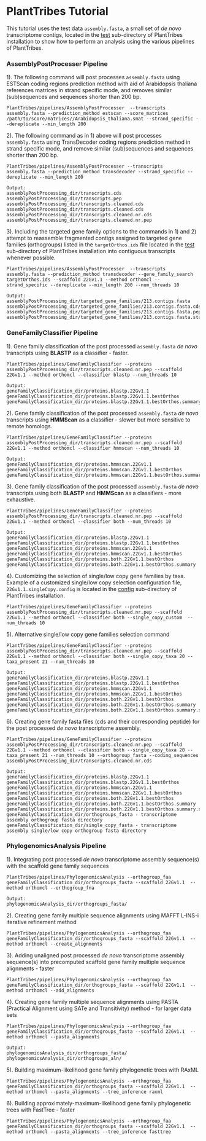 # PlantTribes Tutorial
This tutorial uses the test data `assembly.fasta`, a small set of *de novo* transcriptome contigs, located in the [test](../test) sub-directory of PlantTribes installation to show how to perform an analysis using the various pipelines of PlantTribes.

### AssemblyPostProcesser Pipeline
1). The following command will post processes `assembly.fasta` using ESTScan coding regions prediction method with aid of Arabidopsis thaliana  references matrices in strand specific mode, and removes similar (sub)sequences and sequences shorter than 200 bp.

`PlantTribes/pipelines/AssemblyPostProcesser  --transcripts assembly.fasta --prediction_method estscan --score_matrices /path/to/score/matrices//Arabidopsis_thaliana.smat --strand_specific --dereplicate --min_length 200`

2). The following command as in 1) above will post processes `assembly.fasta` using TransDecoder coding regions prediction method in strand specific mode, and remove similar (sub)sequences and sequences shorter than 200 bp.

`PlantTribes/pipelines/AssemblyPostProcesser --transcripts assembly.fasta --prediction_method transdecoder --strand_specific --dereplicate --min_length 200`

```
Output:
assemblyPostProcessing_dir/transcripts.cds
assemblyPostProcessing_dir/transcripts.pep
assemblyPostProcessing_dir/transcripts.cleaned.cds
assemblyPostProcessing_dir/transcripts.cleaned.cds
assemblyPostProcessing_dir/transcripts.cleaned.nr.cds
assemblyPostProcessing_dir/transcripts.cleaned.nr.pep 
```
3). Including the targeted gene family options to the commands in 1) and 2) attempt to reassemble fragmented contigs assigned to targeted gene families (orthogroups) listed in the `targetOrthos.ids` file located in the [test](../test) sub-directory of PlantTribes installation into contiguous transcripts whenever possible.

`PlantTribes/pipelines/AssemblyPostProcesser  --transcripts assembly.fasta --prediction_method transdecoder --gene_family_search targetOrthos.ids --scaffold 22Gv1.1 --method orthomcl --strand_specific --dereplicate --min_length 200 --num_threads 10`

```
Output:
assemblyPostProcessing_dir/targeted_gene_families/213.contigs.fasta
assemblyPostProcessing_dir/targeted_gene_families/213.contigs.fasta.cds
assemblyPostProcessing_dir/targeted_gene_families/213.contigs.fasta.pep
assemblyPostProcessing_dir/targeted_gene_families/213.contigs.fasta.stats
```

### GeneFamilyClassifier Pipeline
1). Gene family classification of the post processed `assembly.fasta` *de novo* transcripts using **BLASTP** as a classifier - faster.

`PlantTribes/pipelines/GeneFamilyClassifier --proteins assemblyPostProcessing_dir/transcripts.cleaned.nr.pep --scaffold 22Gv1.1 --method orthomcl --classifier blastp --num_threads 10`
```
Output:
geneFamilyClassification_dir/proteins.blastp.22Gv1.1
geneFamilyClassification_dir/proteins.blastp.22Gv1.1.bestOrthos
geneFamilyClassification_dir/proteins.blastp.22Gv1.1.bestOrthos.summary
```
2). Gene family classification of the post processed `assembly.fasta` *de novo* transcripts using **HMMScan** as a classifier - slower but more sensitive to remote homologs.

`PlantTribes/pipelines/GeneFamilyClassifier --proteins assemblyPostProcessing_dir/transcripts.cleaned.nr.pep --scaffold 22Gv1.1 --method orthomcl --classifier hmmscan --num_threads 10`
```
Output:
geneFamilyClassification_dir/proteins.hmmscan.22Gv1.1
geneFamilyClassification_dir/proteins.hmmscan.22Gv1.1.bestOrthos
geneFamilyClassification_dir/proteins.hmmscan.22Gv1.1.bestOrthos.summary
```
3). Gene family classification of the post processed `assembly.fasta` *de novo* transcripts using both **BLASTP** and **HMMScan** as a classifiers - more exhaustive.

`PlantTribes/pipelines/GeneFamilyClassifier --proteins assemblyPostProcessing_dir/transcripts.cleaned.nr.pep --scaffold 22Gv1.1 --method orthomcl --classifier both --num_threads 10`
```
Output:
geneFamilyClassification_dir/proteins.blastp.22Gv1.1
geneFamilyClassification_dir/proteins.blastp.22Gv1.1.bestOrthos
geneFamilyClassification_dir/proteins.hmmscan.22Gv1.1
geneFamilyClassification_dir/proteins.hmmscan.22Gv1.1.bestOrthos
geneFamilyClassification_dir/proteins.both.22Gv1.1.bestOrthos
geneFamilyClassification_dir/proteins.both.22Gv1.1.bestOrthos.summary
```
4). Customizing the selection of single/low copy gene families by taxa. Example of a customized single/low copy selection configuration file, `22Gv1.1.singleCopy.config` is located in the [config](../config) sub-directory of PlantTribes installation.

`PlantTribes/pipelines/GeneFamilyClassifier --proteins assemblyPostProcessing_dir/transcripts.cleaned.nr.pep --scaffold 22Gv1.1 --method orthomcl --classifier both --single_copy_custom  --num_threads 10`

5). Alternative single/low copy gene families selection command

`PlantTribes/pipelines/GeneFamilyClassifier --proteins assemblyPostProcessing_dir/transcripts.cleaned.nr.pep --scaffold 22Gv1.1 --method orthomcl --classifier both --single_copy_taxa 20 --taxa_present 21 --num_threads 10`
```
Output:
geneFamilyClassification_dir/proteins.blastp.22Gv1.1
geneFamilyClassification_dir/proteins.blastp.22Gv1.1.bestOrthos
geneFamilyClassification_dir/proteins.hmmscan.22Gv1.1
geneFamilyClassification_dir/proteins.hmmscan.22Gv1.1.bestOrthos
geneFamilyClassification_dir/proteins.both.22Gv1.1.bestOrthos
geneFamilyClassification_dir/proteins.both.22Gv1.1.bestOrthos.summary
geneFamilyClassification_dir/proteins.both.22Gv1.1.bestOrthos.summary.singleCopy
```
6). Creating gene family fasta files (cds and their corresponding peptide) for the post processed  *de novo* transcriptome assembly. 

`PlantTribes/pipelines/GeneFamilyClassifier --proteins assemblyPostProcessing_dir/transcripts.cleaned.nr.pep --scaffold 22Gv1.1 --method orthomcl --classifier both --single_copy_taxa 20 --taxa_present 21 --num_threads 10 --orthogroup_fasta --coding_sequences assemblyPostProcessing_dir/transcripts.cleaned.nr.cds`
```
Output:
geneFamilyClassification_dir/proteins.blastp.22Gv1.1
geneFamilyClassification_dir/proteins.blastp.22Gv1.1.bestOrthos
geneFamilyClassification_dir/proteins.hmmscan.22Gv1.1
geneFamilyClassification_dir/proteins.hmmscan.22Gv1.1.bestOrthos
geneFamilyClassification_dir/proteins.both.22Gv1.1.bestOrthos
geneFamilyClassification_dir/proteins.both.22Gv1.1.bestOrthos.summary
geneFamilyClassification_dir/proteins.both.22Gv1.1.bestOrthos.summary.singleCopy
geneFamilyClassification_dir/orthogroups_fasta - transcriptome assembly orthogroup fasta directory
geneFamilyClassification_dir/single_copy_fasta - transcriptome assembly single/low copy orthogroup fasta directory
```

### PhylogenomicsAnalysis Pipeline
1).  Integrating post processed *de novo* transcriptome assembly sequence(s) with the scaffold gene family sequences 

`PlantTribes/pipelines/PhylogenomicsAnalysis --orthogroup_faa geneFamilyClassification_dir/orthogroups_fasta --scaffold 22Gv1.1  --method orthomcl --orthogroup_fna`
```
Output:
phylogenomicsAnalysis_dir/orthogroups_fasta/
```
2). Creating gene family multiple sequence alignments using MAFFT L-INS-i iterative refinement method 

`PlantTribes/pipelines/PhylogenomicsAnalysis --orthogroup_faa geneFamilyClassification_dir/orthogroups_fasta --scaffold 22Gv1.1  --method orthomcl --create_alignments`

3). Adding unaligned post processed *de novo* transcriptome assembly sequence(s) into precomputed scaffold gene family multiple sequence alignments - faster

`PlantTribes/pipelines/PhylogenomicsAnalysis --orthogroup_faa geneFamilyClassification_dir/orthogroups_fasta --scaffold 22Gv1.1  --method orthomcl --add_alignments`

4). Creating gene family multiple sequence alignments using PASTA (Practical Alignment using SATe and Transitivity) method - for larger data sets 

`PlantTribes/pipelines/PhylogenomicsAnalysis --orthogroup_faa geneFamilyClassification_dir/orthogroups_fasta --scaffold 22Gv1.1  --method orthomcl --pasta_alignments`
```
Output:
phylogenomicsAnalysis_dir/orthogroups_fasta/
phylogenomicsAnalysis_dir/orthogroups_aln/
```
5). Building maximum-likelihood gene family phylogenetic trees with RAxML

`PlantTribes/pipelines/PhylogenomicsAnalysis --orthogroup_faa geneFamilyClassification_dir/orthogroups_fasta --scaffold 22Gv1.1  --method orthomcl --pasta_alignments --tree_inference raxml`

6). Building approximately-maximum-likelihood gene family phylogenetic trees with FastTree - faster

`PlantTribes/pipelines/PhylogenomicsAnalysis --orthogroup_faa geneFamilyClassification_dir/orthogroups_fasta --scaffold 22Gv1.1  --method orthomcl --pasta_alignments --tree_inference fasttree`





